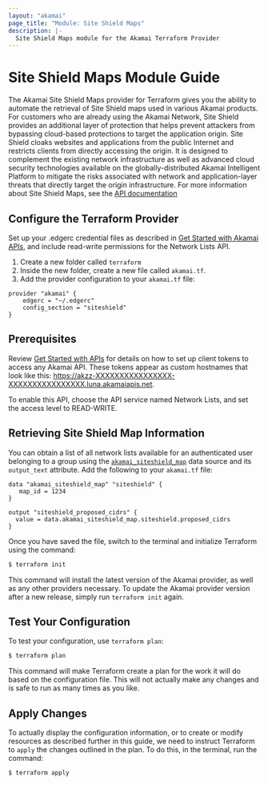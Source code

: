 ```yaml
---
layout: "akamai"
page_title: "Module: Site Shield Maps"
description: |-
  Site Shield Maps module for the Akamai Terraform Provider
---
```


# Site Shield Maps Module Guide

The Akamai Site Shield Maps provider for Terraform gives you the ability to automate the retrieval of Site Shield maps used in various Akamai products. For customers who are already using the Akamai Network, Site Shield provides an additional layer of protection that helps prevent attackers from bypassing cloud-based protections to target the application origin. Site Shield cloaks websites and applications from the public Internet and restricts clients from directly accessing the origin. It is designed to complement the existing network infrastructure as well as advanced cloud security technologies available on the globally-distributed Akamai Intelligent Platform to mitigate the risks associated with network and application-layer threats that directly target the origin infrastructure. For more information about Site Shield Maps, see the [API documentation](https://developer.akamai.com/api/cloud_security/site_shield/v1.html)

## Configure the Terraform Provider

Set up your .edgerc credential files as described in [Get Started with Akamai APIs](https://developer.akamai.com/api/getting-started), and include read-write permissions for the Network Lists API. 

1. Create a new folder called `terraform`
1. Inside the new folder, create a new file called `akamai.tf`.
1. Add the provider configuration to your `akamai.tf` file:

```hcl
provider "akamai" {
	edgerc = "~/.edgerc"
	config_section = "siteshield"
}
```

## Prerequisites

Review [Get Started with APIs](https://learn.akamai.com/en-us/learn_akamai/getting_started_with_akamai_developers/developer_tools/getstartedapis.html) for details on how to set up client tokens to access any Akamai API. These tokens appear as custom hostnames that look like this: https://akzz-XXXXXXXXXXXXXXXX-XXXXXXXXXXXXXXXX.luna.akamaiapis.net.

To enable this API, choose the API service named Network Lists, and set the access level to READ-WRITE.

## Retrieving Site Shield Map Information

You can obtain a list of all network lists available for an authenticated user belonging to a group using the [`akamai_siteshield_map`](../data-sources/siteshield_map.md) data source and its `output_text` attribute. Add the following to your `akamai.tf` file:

```hcl
data "akamai_siteshield_map" "siteshield" {
   map_id = 1234
}

output "siteshield_proposed_cidrs" {
  value = data.akamai_siteshield_map.siteshield.proposed_cidrs
}
```

Once you have saved the file, switch to the terminal and initialize Terraform using the command:

```bash
$ terraform init
```

This command will install the latest version of the Akamai provider, as well as any other providers necessary. To update the Akamai provider version after a new release, simply run `terraform init` again.

## Test Your Configuration

To test your configuration, use `terraform plan`:

```bash
$ terraform plan
```

This command will make Terraform create a plan for the work it will do based on the configuration file. This will not actually make any changes and is safe to run as many times as you like.

## Apply Changes

To actually display the configuration information, or to create or modify resources as described further in this guide, we need to instruct Terraform to `apply` the changes outlined in the plan. To do this, in the terminal, run the command:

```bash
$ terraform apply
```
